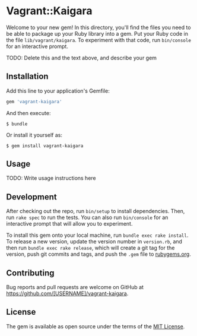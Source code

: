 # Vagrant::Kaigara

Welcome to your new gem! In this directory, you'll find the files you need to be able to package up your Ruby library into a gem. Put your Ruby code in the file `lib/vagrant/kaigara`. To experiment with that code, run `bin/console` for an interactive prompt.

TODO: Delete this and the text above, and describe your gem

## Installation

Add this line to your application's Gemfile:

```ruby
gem 'vagrant-kaigara'
```

And then execute:

    $ bundle

Or install it yourself as:

    $ gem install vagrant-kaigara

## Usage

TODO: Write usage instructions here

## Development

After checking out the repo, run `bin/setup` to install dependencies. Then, run `rake spec` to run the tests. You can also run `bin/console` for an interactive prompt that will allow you to experiment.

To install this gem onto your local machine, run `bundle exec rake install`. To release a new version, update the version number in `version.rb`, and then run `bundle exec rake release`, which will create a git tag for the version, push git commits and tags, and push the `.gem` file to [rubygems.org](https://rubygems.org).

## Contributing

Bug reports and pull requests are welcome on GitHub at https://github.com/[USERNAME]/vagrant-kaigara.


## License

The gem is available as open source under the terms of the [MIT License](http://opensource.org/licenses/MIT).
